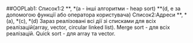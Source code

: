 ##OOPLab1: 
Список1:2 \*\*, \*(a - інші алгоритми - heap sort) \*\*(d, e за допомогою функції або оператора користувача)
Cписок2:Адреси \*\*, \*(a), \*(c), \*(d)
Зараз реалізовані всі дії зі списками для всіх реалізацій(array, vector, circular linked list). Merge sort - для всіх реалізацій. Quick sort - для array та vector. 